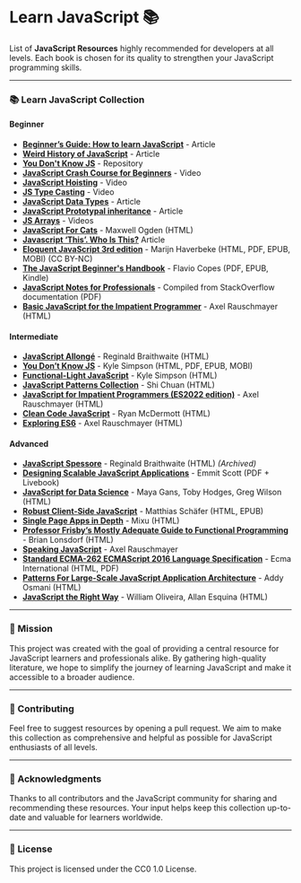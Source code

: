 # Learn JavaScript 📚

List of **JavaScript Resources** highly recommended for developers at all levels. Each book is chosen for its quality to strengthen your JavaScript programming skills.

---

### 📚 Learn JavaScript Collection

#### Beginner
- **[Beginner’s Guide: How to learn JavaScript](https://www.freecodecamp.org/news/how-to-learn-javascript-effectively/)** - Article
- **[Weird History of JavaScript](https://dev.to/codediodeio/the-weird-history-of-javascript-2bnb)** - Article
- **[You Don't Know JS](https://github.com/getify/You-Dont-Know-JS)** - Repository
- **[JavaScript Crash Course for Beginners](https://www.youtube.com/watch?v=hdI2bqOjy3c&t=2s)** - Video
- **[JavaScript Hoisting](https://www.youtube.com/watch?v=EvfRXyKa_GI)** - Video
- **[JS Type Casting](https://www.youtube.com/watch?v=EvfRXyKa_GI)** - Video
- **[JavaScript Data Types](https://www.codeguage.com/courses/js/data-types)** - Article
- **[JavaScript Prototypal inheritance](https://javascript.info/prototype-inheritance)** - Article
- **[JS Arrays](https://www.youtube.com/watch?v=XYq9QpgAx8g)** - Videos
- **[JavaScript For Cats](http://jsforcats.com)** - Maxwell Ogden (HTML)
- **[Javascript ‘This’. Who Is This?](https://medium.com/swlh/javascript-this-ac28f8e0f65d)** Article
- **[Eloquent JavaScript 3rd edition](http://eloquentjavascript.net)** - Marijn Haverbeke (HTML, PDF, EPUB, MOBI) (CC BY-NC)
- **[The JavaScript Beginner's Handbook](https://flaviocopes.com/page/javascript-handbook/)** - Flavio Copes (PDF, EPUB, Kindle)
- **[JavaScript Notes for Professionals](https://goalkicker.com/JavaScriptBook/)** - Compiled from StackOverflow documentation (PDF)
- **[Basic JavaScript for the Impatient Programmer](http://www.2ality.com/2013/06/basic-javascript.html)** - Axel Rauschmayer (HTML)

#### Intermediate
- **[JavaScript Allongé](https://leanpub.com/javascript-allonge/read)** - Reginald Braithwaite (HTML)
- **[You Don’t Know JS](https://github.com/getify/You-Dont-Know-JS)** - Kyle Simpson (HTML, PDF, EPUB, MOBI)
- **[Functional-Light JavaScript](https://github.com/getify/Functional-Light-JS)** - Kyle Simpson (HTML)
- **[JavaScript Patterns Collection](http://shichuan.github.io/javascript-patterns/)** - Shi Chuan (HTML)
- **[JavaScript for Impatient Programmers (ES2022 edition)](https://exploringjs.com/impatient-js/)** - Axel Rauschmayer (HTML)
- **[Clean Code JavaScript](https://github.com/ryanmcdermott/clean-code-javascript)** - Ryan McDermott (HTML)
- **[Exploring ES6](http://exploringjs.com/es6/)** - Axel Rauschmayer (HTML)

#### Advanced
- **[JavaScript Spessore](https://web.archive.org/web/20160325064800/https://leanpub.com/javascript-spessore/read)** - Reginald Braithwaite (HTML) *(Archived)*
- **[Designing Scalable JavaScript Applications](https://www.manning.com/books/designing-scalable-javascript-applications)** - Emmit Scott (PDF + Livebook)
- **[JavaScript for Data Science](https://third-bit.com/js4ds/)** - Maya Gans, Toby Hodges, Greg Wilson (HTML)
- **[Robust Client-Side JavaScript](https://molily.de/robust-javascript/)** - Matthias Schäfer (HTML, EPUB)
- **[Single Page Apps in Depth](http://singlepageappbook.com)** - Mixu (HTML)
- **[Professor Frisby’s Mostly Adequate Guide to Functional Programming](https://mostly-adequate.gitbooks.io/mostly-adequate-guide/content/)** - Brian Lonsdorf (HTML)
- **[Speaking JavaScript](https://exploringjs.com/es5/)** - Axel Rauschmayer
- **[Standard ECMA-262 ECMAScript 2016 Language Specification](https://www.ecma-international.org/publications/standards/Ecma-262.htm)** - Ecma International (HTML, PDF)
- **[Patterns For Large-Scale JavaScript Application Architecture](http://addyosmani.com/largescalejavascript/)** - Addy Osmani (HTML)
- **[JavaScript the Right Way](https://github.com/braziljs/js-the-right-way)** - William Oliveira, Allan Esquina (HTML)

---

### 🎯 Mission

This project was created with the goal of providing a central resource for JavaScript learners and professionals alike. By gathering high-quality literature, we hope to simplify the journey of learning JavaScript and make it accessible to a broader audience.

---

### 🤝 Contributing

Feel free to suggest resources by opening a pull request. We aim to make this collection as comprehensive and helpful as possible for JavaScript enthusiasts of all levels.

---

### 🙏 Acknowledgments

Thanks to all contributors and the JavaScript community for sharing and recommending these resources. Your input helps keep this collection up-to-date and valuable for learners worldwide.

---

### 📜 License

This project is licensed under the CC0 1.0 License.
